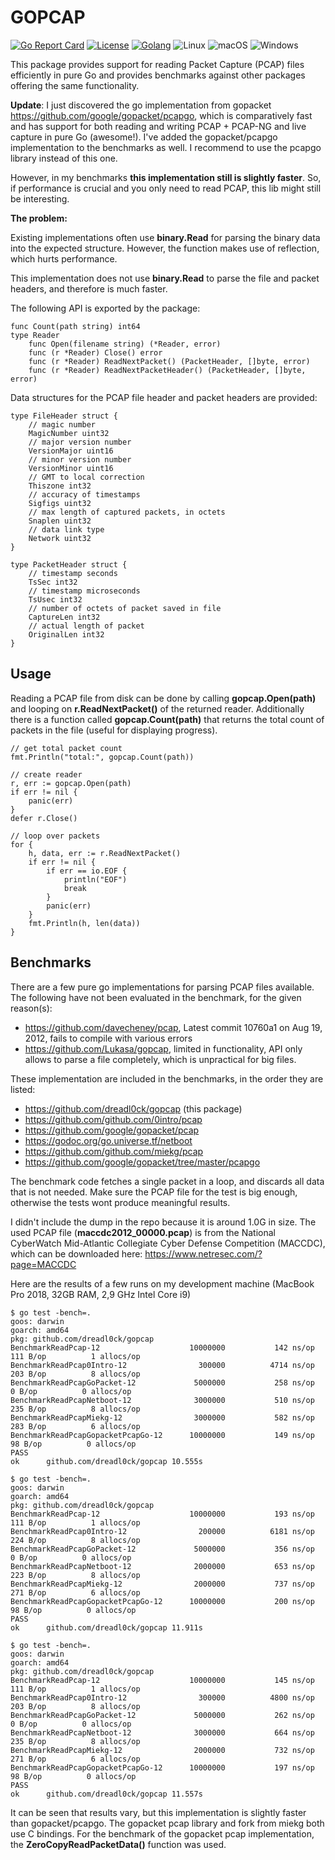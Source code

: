 # GOPCAP

[![Go Report Card](https://goreportcard.com/badge/github.com/dreadl0ck/gopcap)](https://goreportcard.com/report/github.com/dreadl0ck/gopcap)
[![License](https://img.shields.io/badge/License-GPLv3-blue.svg)](https://raw.githubusercontent.com/dreadl0ck/gopcap/master/docs/LICENSE)
[![Golang](https://img.shields.io/badge/Go-1.10-blue.svg)](https://golang.org)
![Linux](https://img.shields.io/badge/Supports-Linux-green.svg)
![macOS](https://img.shields.io/badge/Supports-macOS-green.svg)
![Windows](https://img.shields.io/badge/Supports-Windows-green.svg)

This package provides support for reading Packet Capture (PCAP) files efficiently in pure Go
and provides benchmarks against other packages offering the same functionality.

**Update**: I just discovered the go implementation from gopacket https://github.com/google/gopacket/pcapgo,
which is comparatively fast and has support for both reading and writing PCAP + PCAP-NG and live capture in pure Go (awesome!).
I've added the gopacket/pcapgo implementation to the benchmarks as well.
I recommend to use the pcapgo library instead of this one.

However, in my benchmarks **this implementation still is slightly faster**.
So, if performance is crucial and you only need to read PCAP, this lib might still be interesting.

**The problem:**

Existing implementations often use **binary.Read** for parsing the binary data into the expected structure.
However, the function makes use of reflection, which hurts performance.

This implementation does not use **binary.Read** to parse the file and packet headers,
and therefore is much faster.

The following API is exported by the package:

```golang
func Count(path string) int64
type Reader
    func Open(filename string) (*Reader, error)
    func (r *Reader) Close() error
    func (r *Reader) ReadNextPacket() (PacketHeader, []byte, error)
    func (r *Reader) ReadNextPacketHeader() (PacketHeader, []byte, error)
```

Data structures for the PCAP file header and packet headers are provided:

```golang
type FileHeader struct {
    // magic number
    MagicNumber uint32
    // major version number
    VersionMajor uint16
    // minor version number
    VersionMinor uint16
    // GMT to local correction
    Thiszone int32
    // accuracy of timestamps
    Sigfigs uint32
    // max length of captured packets, in octets
    Snaplen uint32
    // data link type
    Network uint32
}

type PacketHeader struct {
    // timestamp seconds
    TsSec int32
    // timestamp microseconds
    TsUsec int32
    // number of octets of packet saved in file
    CaptureLen int32
    // actual length of packet
    OriginalLen int32
}
```

## Usage

Reading a PCAP file from disk can be done by calling **gopcap.Open(path)** and looping on **r.ReadNextPacket()** of the returned reader.
Additionally there is a function called **gopcap.Count(path)** that returns the total count of packets in the file (useful for displaying progress).

```golang
// get total packet count
fmt.Println("total:", gopcap.Count(path))

// create reader
r, err := gopcap.Open(path)
if err != nil {
    panic(err)
}
defer r.Close()

// loop over packets
for {
    h, data, err := r.ReadNextPacket()
    if err != nil {
        if err == io.EOF {
            println("EOF")
            break
        }
        panic(err)
    }
    fmt.Println(h, len(data))
}
```

## Benchmarks

There are a few pure go implementations for parsing PCAP files available.
The following have not been evaluated in the benchmark, for the given reason(s):

- https://github.com/davecheney/pcap, Latest commit 10760a1  on Aug 19, 2012, fails to compile with various errors
- https://github.com/Lukasa/gopcap, limited in functionality, API only allows to parse a file completely, which is unpractical for big files.

These implementation are included in the benchmarks, in the order they are listed:

- https://github.com/dreadl0ck/gopcap (this package)
- https://github.com/github.com/0intro/pcap
- https://github.com/google/gopacket/pcap
- https://godoc.org/go.universe.tf/netboot
- https://github.com/github.com/miekg/pcap
- https://github.com/google/gopacket/tree/master/pcapgo

The benchmark code fetches a single packet in a loop, and discards all data that is not needed.
Make sure the PCAP file for the test is big enough, otherwise the tests wont produce meaningful results.

I didn't include the dump in the repo because it is around 1.0G in size.
The used PCAP file (**maccdc2012_00000.pcap**) is from the National CyberWatch Mid-Atlantic Collegiate Cyber Defense Competition (MACCDC),
which can be downloaded here: https://www.netresec.com/?page=MACCDC

Here are the results of a few runs on my development machine (MacBook Pro 2018, 32GB RAM, 2,9 GHz Intel Core i9)

    $ go test -bench=.
    goos: darwin
    goarch: amd64
    pkg: github.com/dreadl0ck/gopcap
    BenchmarkReadPcap-12                  	10000000	       142 ns/op	     111 B/op	       1 allocs/op
    BenchmarkReadPcap0Intro-12            	  300000	      4714 ns/op	     203 B/op	       8 allocs/op
    BenchmarkReadPcapGoPacket-12          	 5000000	       258 ns/op	       0 B/op	       0 allocs/op
    BenchmarkReadPcapNetboot-12           	 3000000	       510 ns/op	     235 B/op	       8 allocs/op
    BenchmarkReadPcapMiekg-12             	 3000000	       582 ns/op	     283 B/op	       6 allocs/op
    BenchmarkReadPcapGopacketPcapGo-12    	10000000	       149 ns/op	      98 B/op	       0 allocs/op
    PASS
    ok  	github.com/dreadl0ck/gopcap	10.555s
    
    $ go test -bench=.
    goos: darwin
    goarch: amd64
    pkg: github.com/dreadl0ck/gopcap
    BenchmarkReadPcap-12                  	10000000	       193 ns/op	     111 B/op	       1 allocs/op
    BenchmarkReadPcap0Intro-12            	  200000	      6181 ns/op	     224 B/op	       8 allocs/op
    BenchmarkReadPcapGoPacket-12          	 5000000	       356 ns/op	       0 B/op	       0 allocs/op
    BenchmarkReadPcapNetboot-12           	 2000000	       653 ns/op	     223 B/op	       8 allocs/op
    BenchmarkReadPcapMiekg-12             	 2000000	       737 ns/op	     271 B/op	       6 allocs/op
    BenchmarkReadPcapGopacketPcapGo-12    	10000000	       200 ns/op	      98 B/op	       0 allocs/op
    PASS
    ok  	github.com/dreadl0ck/gopcap	11.911s
    
    $ go test -bench=.
    goos: darwin
    goarch: amd64
    pkg: github.com/dreadl0ck/gopcap
    BenchmarkReadPcap-12                  	10000000	       145 ns/op	     111 B/op	       1 allocs/op
    BenchmarkReadPcap0Intro-12            	  300000	      4800 ns/op	     203 B/op	       8 allocs/op
    BenchmarkReadPcapGoPacket-12          	 5000000	       262 ns/op	       0 B/op	       0 allocs/op
    BenchmarkReadPcapNetboot-12           	 3000000	       664 ns/op	     235 B/op	       8 allocs/op
    BenchmarkReadPcapMiekg-12             	 2000000	       732 ns/op	     271 B/op	       6 allocs/op
    BenchmarkReadPcapGopacketPcapGo-12    	10000000	       197 ns/op	      98 B/op	       0 allocs/op
    PASS
    ok  	github.com/dreadl0ck/gopcap	11.557s

It can be seen that results vary, but this implementation is slightly faster than gopacket/pcapgo.
The gopacket pcap library and fork from miekg both use C bindings.
For the benchmark of the gopacket pcap implementation, the **ZeroCopyReadPacketData()** function was used.
